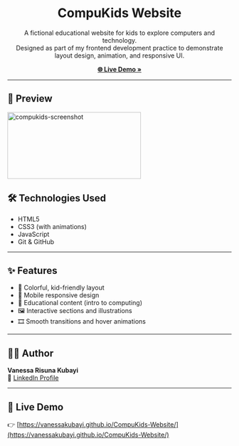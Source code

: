<h1 align="center">CompuKids Website</h1>

<p align="center">
  A fictional educational website for kids to explore computers and technology. <br>
  Designed as part of my frontend development practice to demonstrate layout design, animation, and responsive UI.
</p>

<p align="center">
  <a href="https://vanessakubayi.github.io/CompuKids-Website/"><strong>🌐 Live Demo »</strong></a>
</p>

---

## 📸 Preview

<img width="300" height="150" alt="compukids-screenshot" src="https://github.com/user-attachments/assets/f9675b6e-b020-4195-b566-8b1f1d8dbd6e" />

## 🛠️ Technologies Used

- HTML5  
- CSS3 (with animations)  
- JavaScript  
- Git & GitHub  

---

## ✨ Features

- 🎨 Colorful, kid-friendly layout  
- 📱 Mobile responsive design  
- 🧠 Educational content (intro to computing)  
- 🖼️ Interactive sections and illustrations  
- 🎞️ Smooth transitions and hover animations  

---

## 👩‍💻 Author

**Vanessa Risuna Kubayi**  
🔗 [LinkedIn Profile](https://www.linkedin.com/in/vanessa-risuna-kubayi-2b3b73190/)

---

## 🚀 Live Demo

👉 [https://vanessakubayi.github.io/CompuKids-Website/](https://vanessakubayi.github.io/CompuKids-Website/)


